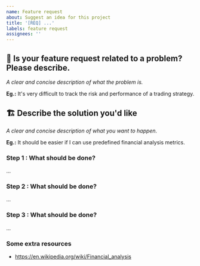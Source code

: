 ```yaml
---
name: Feature request
about: Suggest an idea for this project
title: '[REQ] ...'
labels: feature request
assignees: ''
---
```


## :poop: Is your feature request related to a problem? Please describe.

_A clear and concise description of what the problem is._

**Eg.:** It's very difficult to track the risk and performance of a trading strategy.

## :building_construction: Describe the solution you'd like

_A clear and concise description of what you want to happen._

**Eg.:** It should be easier if I can use predefined financial analysis metrics.

### Step 1 : What should be done?

...

### Step 2 : What should be done?

...

### Step 3 : What should be done?

...

### Some extra resources

- https://en.wikipedia.org/wiki/Financial_analysis
